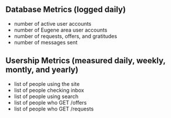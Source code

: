 ## Database Metrics (logged daily)

- number of active user accounts
- number of Eugene area user accounts
- number of requests, offers, and gratitudes
- number of messages sent

## Usership Metrics (measured daily, weekly, montly, and yearly)

- list of people using the site
- list of people checking inbox
- list of people using search
- list of people who GET /offers
- list of people who GET /requests
